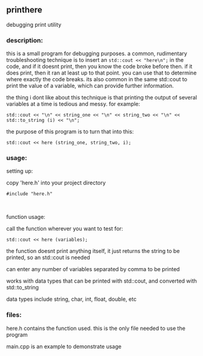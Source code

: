 ## printhere
debugging print utility

### description:

this is a small program for debugging purposes. a common, rudimentary troubleshooting technique is to insert an `std::cout << "here\n";` in the code, and if it doesnt print, then you know the code broke before then. if it does print, then it ran at least up to that point. you can use that to determine where exactly the code breaks. its also common in the same std::cout to print the value of a variable, which can provide further information.

the thing i dont like about this technique is that printing the output of several variables at a time is tedious and messy. for example:

`std::cout << "\n" << string_one << "\n" << string_two << "\n" << std::to_string (i) << "\n";`

the purpose of this program is to turn that into this:

`std::cout << here (string_one, string_two, i);`

### usage:

setting up:

copy 'here.h' into your project directory

`#include "here.h"`

 

function usage:

call the function wherever you want to test for:

`std::cout << here (variables);`

the function doesnt print anything itself, it just returns the string to be printed, so an std::cout is needed

can enter any number of variables separated by comma to be printed

works with data types that can be printed with std::cout, and converted with std::to_string

data types include string, char, int, float, double, etc

### files:

here.h contains the function used. this is the only file needed to use the program

main.cpp is an example to demonstrate usage
